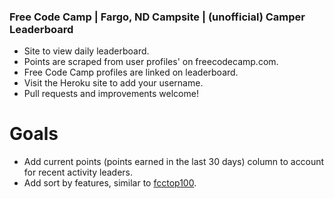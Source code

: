 ### Free Code Camp | Fargo, ND Campsite | (unofficial) Camper Leaderboard
 + Site to view daily leaderboard.
 + Points are scraped from user profiles' on freecodecamp.com.
 + Free Code Camp profiles are linked on leaderboard.
 + Visit the Heroku site to add your username.
 + Pull requests and improvements welcome!

 # Goals
 + Add current points (points earned in the last 30 days) column to account for recent activity leaders.   
 + Add sort by features, similar to [fcctop100](https://fcctop100.herokuapp.com).
